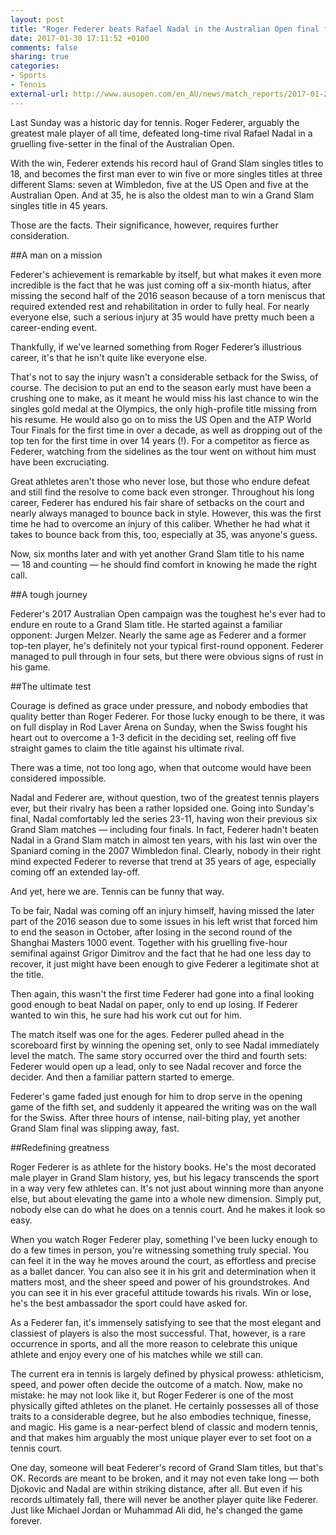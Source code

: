 ```yaml
---
layout: post
title: "Roger Federer beats Rafael Nadal in the Australian Open final for record 18th Grand Slam title"
date: 2017-01-30 17:11:52 +0100
comments: false
sharing: true
categories: 
- Sports
- Tennis
external-url: http://www.ausopen.com/en_AU/news/match_reports/2017-01-29/federers_high_five.html
---
```


Last Sunday was a historic day for tennis. Roger Federer, arguably the greatest male player of all time, defeated long-time rival Rafael Nadal in a gruelling five-setter in the final of the Australian Open.

With the win, Federer extends his record haul of Grand Slam singles titles to 18, and becomes the first man ever to win five or more singles titles at three different Slams: seven at Wimbledon, five at the US Open and five at the Australian Open. And at 35, he is also the oldest man to win a Grand Slam singles title in 45 years.

Those are the facts. Their significance, however, requires further consideration.

##A man on a mission

Federer's achievement is remarkable by itself, but what makes it even more incredible is the fact that he was just coming off a six-month hiatus, after missing the second half of the 2016 season because of a torn meniscus that required extended rest and rehabilitation in order to fully heal. For nearly everyone else, such a serious injury at 35 would have pretty much been a career-ending event. 

Thankfully, if we've learned something from Roger Federer’s illustrious career, it's that he isn't quite like everyone else.

That's not to say the injury wasn't a considerable setback for the Swiss, of course. The decision to put an end to the season early must have been a crushing one to make, as it meant he would miss his last chance to win the singles gold medal at the Olympics, the only high-profile title missing from his resume. He would also go on to miss the US Open and the ATP World Tour Finals for the first time in over a decade, as well as dropping out of the top ten for the first time in over 14 years (!). For a competitor as fierce as Federer, watching from the sidelines as the tour went on without him must have been excruciating.

Great athletes aren't those who never lose, but those who endure defeat and still find the resolve to come back even stronger. Throughout his long career, Federer has endured his fair share of setbacks on the court and nearly always managed to bounce back in style. However, this was the first time he had to overcome an injury of this caliber. Whether he had what it takes to bounce back from this, too, especially at 35, was anyone's guess.

Now, six months later and with yet another Grand Slam title to his name — 18 and counting — he should find comfort in knowing he made the right call.

##A tough journey

Federer's 2017 Australian Open campaign was the toughest he's ever had to endure en route to a Grand Slam title. He started against a familiar opponent: Jurgen Melzer. Nearly the same age as Federer and a former top-ten player, he's definitely not your typical first-round opponent. Federer managed to pull through in four sets, but there were obvious signs of rust in his game. 

##The ultimate test

Courage is defined as grace under pressure, and nobody embodies that quality better than Roger Federer. For those lucky enough to be there, it was on full display in Rod Laver Arena on Sunday, when the Swiss fought his heart out to overcome a 1-3 deficit in the deciding set, reeling off five straight games to claim the title against his ultimate rival.

There was a time, not too long ago, when that outcome would have been considered impossible.

Nadal and Federer are, without question, two of the greatest tennis players ever, but their rivalry has been a rather lopsided one. Going into Sunday's final, Nadal comfortably led the series 23-11, having won their previous six Grand Slam matches — including four finals. In fact, Federer hadn't beaten Nadal in a Grand Slam match in almost ten years, with his last win over the Spaniard coming in the 2007 Wimbledon final. Clearly, nobody in their right mind expected Federer to reverse that trend at 35 years of age, especially coming off an extended lay-off.

And yet, here we are. Tennis can be funny that way.

To be fair, Nadal was coming off an injury himself, having missed the later part of the 2016 season due to some issues in his left wrist that forced him to end the season in October, after losing in the second round of the Shanghai Masters 1000 event. Together with his gruelling five-hour semifinal against Grigor Dimitrov and the fact that he had one less day to recover, it just might have been enough to give Federer a legitimate shot at the title.

Then again, this wasn't the first time Federer had gone into a final looking good enough to beat Nadal on paper, only to end up losing. If Federer wanted to win this, he sure had his work cut out for him. 

The match itself was one for the ages. Federer pulled ahead in the scoreboard first by winning the opening set, only to see Nadal immediately level the match. The same story occurred over the third and fourth sets: Federer would open up a lead, only to see Nadal recover and force the decider. And then a familiar pattern started to emerge.

Federer's game faded just enough for him to drop serve in the opening game of the fifth set, and suddenly it appeared the writing was on the wall for the Swiss. After three hours of intense, nail-biting play, yet another Grand Slam final was slipping away, fast.



##Redefining greatness

Roger Federer is as athlete for the history books. He's the most decorated male player in Grand Slam history, yes, but his legacy transcends the sport in a way very few athletes can. It's not just about winning more than anyone else, but about elevating the game into a whole new dimension. Simply put, nobody else can do what he does on a tennis court. And he makes it look so easy.

When you watch Roger Federer play, something I've been lucky enough to do a few times in person, you're witnessing something truly special. You can feel it in the way he moves around the court, as effortless and precise as a ballet dancer. You can also see it in his grit and determination when it matters most, and the sheer speed and power of his groundstrokes. And you can see it in his ever graceful attitude towards his rivals. Win or lose, he's the best ambassador the sport could have asked for.

As a Federer fan, it's immensely satisfying to see that the most elegant and classiest of players is also the most successful. That, however, is a rare occurrence in sports, and all the more reason to celebrate this unique athlete and enjoy every one of his matches while we still can. 

The current era in tennis is largely defined by physical prowess: athleticism, speed, and power often decide the outcome of a match. Now, make no mistake: he may not look like it, but Roger Federer is one of the most physically gifted athletes on the planet. He certainly possesses all of those traits to a considerable degree, but he also embodies technique, finesse, and magic. His game is a near-perfect blend of classic and modern tennis, and that makes him arguably the most unique player ever to set foot on a tennis court.

One day, someone will beat Federer's record of Grand Slam titles, but that's OK. Records are meant to be broken, and it may not even take long — both Djokovic and Nadal are within striking distance, after all. But even if his records ultimately fall, there will never be another player quite like Federer. Just like Michael Jordan or Muhammad Ali did, he's changed the game forever.




  